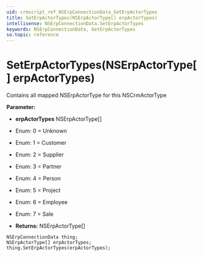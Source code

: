 ```yaml
---
uid: crmscript_ref_NSErpConnectionData_SetErpActorTypes
title: SetErpActorTypes(NSErpActorType[] erpActorTypes)
intellisense: NSErpConnectionData.SetErpActorTypes
keywords: NSErpConnectionData, GetErpActorTypes
so.topic: reference
---
```


# SetErpActorTypes(NSErpActorType[] erpActorTypes)

Contains all mapped NSErpActorType for this NSCrmActorType

**Parameter:** 
* **erpActorTypes** NSErpActorType[]
* Enum: 0 = Unknown 
* Enum: 1 = Customer 
* Enum: 2 = Supplier 
* Enum: 3 = Partner 
* Enum: 4 = Person 
* Enum: 5 = Project 
* Enum: 6 = Employee 
* Enum: 7 = Sale 

* **Returns:** NSErpActorType[]

```crmscript
NSErpConnectionData thing;
NSErpActorType[] erpActorTypes;
thing.SetErpActorTypes(erpActorTypes);
```

